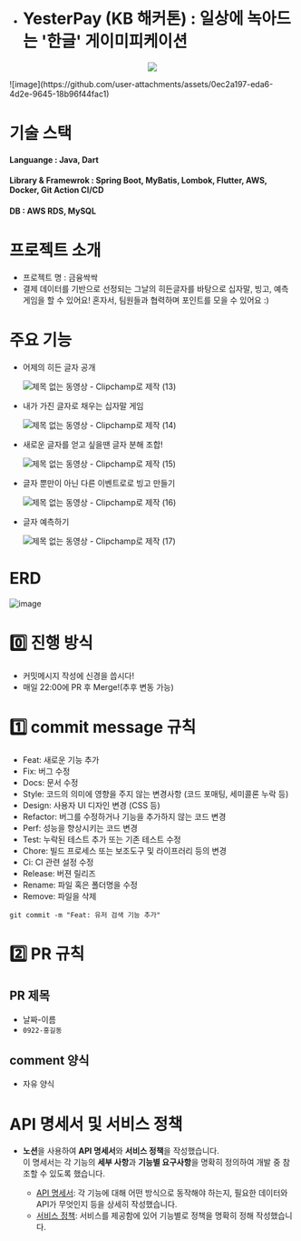 - # YesterPay (KB 해커톤) : 일상에 녹아드는 '한글' 게이미피케이션
<p align="center">
<img src="https://github.com/user-attachments/assets/10487c87-61c6-403c-8023-4cf2c0877b56">
</p>
![image](https://github.com/user-attachments/assets/0ec2a197-eda6-4d2e-9645-18b96f44fac1)


# 기술 스택

#### Languange : Java, Dart
#### Library & Framewrok : Spring Boot, MyBatis, Lombok, Flutter, AWS, Docker, Git Action CI/CD
#### DB : AWS RDS, MySQL

# 프로젝트 소개
<ul>
  <li>프로젝트 명 : 금융싹싹</li>
  <li>결제 데이터를 기반으로 선정되는 그날의 히든글자를 바탕으로
십자말, 빙고, 예측 게임을 할 수 있어요!
혼자서, 팀원들과 협력하며 포인트를 모을 수 있어요 :)</li>
</ul>

# 주요 기능

- 어제의 히든 글자 공개
  
  ![제목 없는 동영상 - Clipchamp로 제작 (13)](https://github.com/user-attachments/assets/cac4e7d9-73aa-4a5d-abd0-3626b5d93b68)

- 내가 가진 글자로 채우는 십자말 게임
  
  ![제목 없는 동영상 - Clipchamp로 제작 (14)](https://github.com/user-attachments/assets/a0e52759-8260-46ea-8bda-8120f5acf156)

- 새로운 글자를 얻고 싶을땐 글자 분해 조합!
  
  ![제목 없는 동영상 - Clipchamp로 제작 (15)](https://github.com/user-attachments/assets/a1ff34e0-12e7-46b6-aaa6-55d868a2c1eb)

- 글자 뿐만이 아닌 다른 이벤트로로 빙고 만들기
  
  ![제목 없는 동영상 - Clipchamp로 제작 (16)](https://github.com/user-attachments/assets/c02f7b2c-edc4-49cd-8224-c7aee7a3c90d)

- 글자 예측하기

  ![제목 없는 동영상 - Clipchamp로 제작 (17)](https://github.com/user-attachments/assets/95ee519a-282d-42d9-8080-8624d67abbe8)



# ERD
![image](https://github.com/user-attachments/assets/6bf41ee0-c425-4c82-ac02-8941f6c9d34f)




# 0️⃣ 진행 방식
- 커밋메시지 작성에 신경을 씁시다!
- 매일 22:00에 PR 후 Merge!(추후 변동 가능)

# 1️⃣ commit message 규칙

- Feat:     새로운 기능 추가
- Fix:      버그 수정
- Docs:     문서 수정
- Style:    코드의 의미에 영향을 주지 않는 변경사항 (코드 포매팅, 세미콜론 누락 등)
- Design:   사용자 UI 디자인 변경 (CSS 등)
- Refactor: 버그를 수정하거나 기능을 추가하지 않는 코드 변경
- Perf:     성능을 향상시키는 코드 변경
- Test:     누락된 테스트 추가 또는 기존 테스트 수정
- Chore:    빌드 프로세스 또는 보조도구 및 라이프러리 등의 변경
- Ci:       CI 관련 설정 수정
- Release:  버젼 릴리즈
- Rename:   파일 혹은 폴더명을 수정
- Remove:   파일을 삭제

```shell
git commit -m "Feat: 유저 검색 기능 추가"
```

# 2️⃣ PR 규칙
## PR 제목
- 날짜-이름
- `0922-홍길동`
## comment 양식
- 자유 양식

# API 명세서 및 서비스 정책

- **노션**을 사용하여 **API 명세서**와 **서비스 정책**을 작성했습니다.  
  이 명세서는 각 기능의 **세부 사항**과 **기능별 요구사항**을 명확히 정의하여 개발 중 참조할 수 있도록 했습니다.
  
  - <a href="https://faint-apparel-50a.notion.site/API-1c704b02ec45817c8b21d7bed9792da5?pvs=4">API 명세서</a>: 각 기능에 대해 어떤 방식으로 동작해야 하는지, 필요한 데이터와 API가 무엇인지 등을 상세히 작성했습니다.
  - <a href="https://gayoling.notion.site/82cde57e86504e0d984a59b31a38bea2?pvs=4">서비스 정책</a>: 서비스를 제공함에 있어 기능별로 정책을 명확히 정해 작성했습니다.


